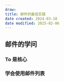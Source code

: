 ```yaml
---
draw:
title: 邮件的最佳实践
date created: 2024-03-18
date modified: 2025-02-06
---
```

<!-- more -->

## 邮件的学问

### To 是核心

### 学会使用邮件列表
